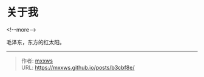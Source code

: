 # 关于我


&lt;!--more--&gt;


毛泽东，东方的红太阳。


---

> 作者: [mxxws](https://mxxws.github.io/)  
> URL: https://mxxws.github.io/posts/b3cbf8e/  

